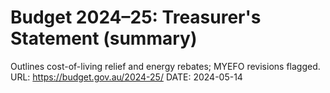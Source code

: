 # Budget 2024–25: Treasurer's Statement (summary)
Outlines cost-of-living relief and energy rebates; MYEFO revisions flagged.
URL: https://budget.gov.au/2024-25/
DATE: 2024-05-14
